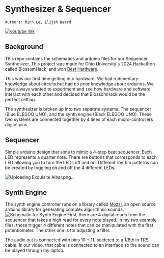 # Synthesizer & Sequencer
    Authors: Minh Le, Elijah Beard
[![youtube link](https://img.youtube.com/vi/4g0i1PBkdRs/0.jpg)](https://www.youtube.com/watch?v=4g0i1PBkdRs)
## Background

This repo contains the schematics and arduino files for our Sequencer Synthesizer. This project was made for Ohio University's 2024 Hackathon called BlossomHack, and won [Best Hardware](https://devpost.com/software/step-sequencer-synthesizer).

This was our first time getting into hardware. We had rudimentary knowledge about circuits but had no prior knowledge about arduinos. We have always wanted to experiment and see how hardware and software interact with each other and decided that BlossomHack would be the perfect setting.

The synthesizer is broken up into two separate systems. The sequencer (Blue ELEGOO UNO), and the synth engine (Black ELEGOO UNO). These two systems are connected together by 4 lines of each micro-controllers digital pins. 

## Sequencer

Simple arduino design that aims to mimic a 4-step beat sequencer. Each LED represents a quarter note. There are buttons that corresponds to each LED allowing you to turn the LEDs off and on. Different rhythm patterns can be created by toggling on and off the 4 different LEDs.

![Uploading Exquisite Albar.png…]()

## Synth Engine

The synth engine controller runs on a library called [Mozzi](https://sensorium.github.io/Mozzi/), an open source arduino library for generating complex algorithmic sounds.
![Schematic for Synth Engine](https://elidigitalworld.xyz/files/s2.png)
First, there are 4 digital reads from the sequencer that takes a high read for every note played. In my two example files, these trigger 4 different notes that can be manipulated with the first potentiometer. The other one is for adjusting a filter.

The audio out is connected with pins 10 + 11, soldered to a 1/8th in TRS cable. In our video, that cable is connected to an interface so the sound can be played through my laptop.
